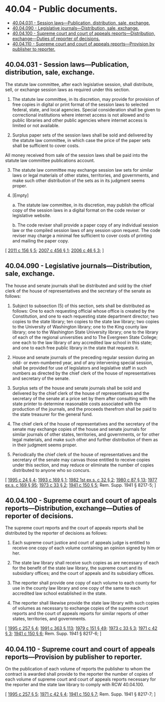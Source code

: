 # 40.04 - Public documents.
* [40.04.031 - Session laws—Publication, distribution, sale, exchange.](#4004031---session-lawspublication-distribution-sale-exchange)
* [40.04.090 - Legislative journals—Distribution, sale, exchange.](#4004090---legislative-journalsdistribution-sale-exchange)
* [40.04.100 - Supreme court and court of appeals reports—Distribution, exchange—Duties of reporter of decisions.](#4004100---supreme-court-and-court-of-appeals-reportsdistribution-exchangeduties-of-reporter-of-decisions)
* [40.04.110 - Supreme court and court of appeals reports—Provision by publisher to reporter.](#4004110---supreme-court-and-court-of-appeals-reportsprovision-by-publisher-to-reporter)
## 40.04.031 - Session laws—Publication, distribution, sale, exchange.
The statute law committee, after each legislative session, shall distribute, sell, or exchange session laws as required under this section.

1. The statute law committee, in its discretion, may provide for provision of free copies in digital or print format of the session laws to selected federal, state, and local agencies. Special consideration shall be given to correctional institutions where internet access is not allowed and to public libraries and other public agencies where internet access is limited or not available.

2. Surplus paper sets of the session laws shall be sold and delivered by the statute law committee, in which case the price of the paper sets shall be sufficient to cover costs.

All money received from sale of the session laws shall be paid into the statute law committee publications account.

3. The statute law committee may exchange session law sets for similar laws or legal materials of other states, territories, and governments, and make such other distribution of the sets as in its judgment seems proper.

4. [Empty]

   a. The statute law committee, in its discretion, may publish the official copy of the session laws in a digital format on the code reviser or legislative website.

   b. The code reviser shall provide a paper copy of any individual session law or the compiled session laws of any session upon request. The code reviser may charge a minimal fee sufficient to cover costs of printing and mailing the paper copy.

\[ [2011 c 156 § 5](https://lawfilesext.leg.wa.gov/biennium/2011-12/Pdf/Bills/Session%20Laws/House/1479.SL.pdf?cite=2011%20c%20156%20§%205); [2007 c 456 § 1](https://lawfilesext.leg.wa.gov/biennium/2007-08/Pdf/Bills/Session%20Laws/House/1859.SL.pdf?cite=2007%20c%20456%20§%201); [2006 c 46 § 3](https://lawfilesext.leg.wa.gov/biennium/2005-06/Pdf/Bills/Session%20Laws/Senate/6208.SL.pdf?cite=2006%20c%2046%20§%203); \]

## 40.04.090 - Legislative journals—Distribution, sale, exchange.
The house and senate journals shall be distributed and sold by the chief clerk of the house of representatives and the secretary of the senate as follows:

1. Subject to subsection (5) of this section, sets shall be distributed as follows: One to each requesting official whose office is created by the Constitution, and one to each requesting state department director; two copies to the state library; ten copies to the state law library; two copies to the University of Washington library; one to the King county law library; one to the Washington State University library; one to the library of each of the regional universities and to The Evergreen State College; one each to the law library of any accredited law school in this state; and one to each free public library in the state that requests it.

2. House and senate journals of the preceding regular session during an odd- or even-numbered year, and of any intervening special session, shall be provided for use of legislators and legislative staff in such numbers as directed by the chief clerk of the house of representatives and secretary of the senate.

3. Surplus sets of the house and senate journals shall be sold and delivered by the chief clerk of the house of representatives and the secretary of the senate at a price set by them after consulting with the state printer to determine reasonable costs associated with the production of the journals, and the proceeds therefrom shall be paid to the state treasurer for the general fund.

4. The chief clerk of the house of representatives and the secretary of the senate may exchange copies of the house and senate journals for similar journals of other states, territories, and governments, or for other legal materials, and make such other and further distribution of them as in their judgment seems proper.

5. Periodically the chief clerk of the house of representatives and the secretary of the senate may canvas those entitled to receive copies under this section, and may reduce or eliminate the number of copies distributed to anyone who so concurs.

\[ [1995 c 24 § 4](https://lawfilesext.leg.wa.gov/biennium/1995-96/Pdf/Bills/Session%20Laws/Senate/5067-S.SL.pdf?cite=1995%20c%2024%20§%204); [1993 c 169 § 1](https://lawfilesext.leg.wa.gov/biennium/1993-94/Pdf/Bills/Session%20Laws/House/1926-S.SL.pdf?cite=1993%20c%20169%20§%201); [1982 1st ex.s. c 32 § 2](https://leg.wa.gov/CodeReviser/documents/sessionlaw/1982ex1c32.pdf?cite=1982%201st%20ex.s.%20c%2032%20§%202); [1980 c 87 § 13](https://leg.wa.gov/CodeReviser/documents/sessionlaw/1980c87.pdf?cite=1980%20c%2087%20§%2013); [1977 ex.s. c 169 § 95](https://leg.wa.gov/CodeReviser/documents/sessionlaw/1977ex1c169.pdf?cite=1977%20ex.s.%20c%20169%20§%2095); [1973 c 33 § 2](https://leg.wa.gov/CodeReviser/documents/sessionlaw/1973c33.pdf?cite=1973%20c%2033%20§%202); [1941 c 150 § 5](https://leg.wa.gov/CodeReviser/documents/sessionlaw/1941c150.pdf?cite=1941%20c%20150%20§%205); Rem. Supp. 1941 § 8217-5; \]

## 40.04.100 - Supreme court and court of appeals reports—Distribution, exchange—Duties of reporter of decisions.
The supreme court reports and the court of appeals reports shall be distributed by the reporter of decisions as follows:

1. Each supreme court justice and court of appeals judge is entitled to receive one copy of each volume containing an opinion signed by him or her.

2. The state law library shall receive such copies as are necessary of each for the benefit of the state law library, the supreme court and its subsidiary offices; and the court of appeals and its subsidiary offices.

3. The reporter shall provide one copy of each volume to each county for use in the county law library and one copy of the same to each accredited law school established in the state.

4. The reporter shall likewise provide the state law library with such copies of volumes as necessary to exchange copies of the supreme court reports and the court of appeals reports for similar reports of other states, territories, and governments.

\[ [1995 c 257 § 4](https://lawfilesext.leg.wa.gov/biennium/1995-96/Pdf/Bills/Session%20Laws/Senate/5724-S.SL.pdf?cite=1995%20c%20257%20§%204); [1991 c 363 § 113](https://lawfilesext.leg.wa.gov/biennium/1991-92/Pdf/Bills/Session%20Laws/House/1201-S.SL.pdf?cite=1991%20c%20363%20§%20113); [1979 c 151 § 49](https://leg.wa.gov/CodeReviser/documents/sessionlaw/1979c151.pdf?cite=1979%20c%20151%20§%2049); [1973 c 33 § 3](https://leg.wa.gov/CodeReviser/documents/sessionlaw/1973c33.pdf?cite=1973%20c%2033%20§%203); [1971 c 42 § 3](https://leg.wa.gov/CodeReviser/documents/sessionlaw/1971c42.pdf?cite=1971%20c%2042%20§%203); [1941 c 150 § 6](https://leg.wa.gov/CodeReviser/documents/sessionlaw/1941c150.pdf?cite=1941%20c%20150%20§%206); Rem. Supp. 1941 § 8217-6; \]

## 40.04.110 - Supreme court and court of appeals reports—Provision by publisher to reporter.
On the publication of each volume of reports the publisher to whom the contract is awarded shall provide to the reporter the number of copies of each volume of supreme court and court of appeals reports necessary for the reporter and the state law library to comply with RCW 40.04.100.

\[ [1995 c 257 § 5](https://lawfilesext.leg.wa.gov/biennium/1995-96/Pdf/Bills/Session%20Laws/Senate/5724-S.SL.pdf?cite=1995%20c%20257%20§%205); [1971 c 42 § 4](https://leg.wa.gov/CodeReviser/documents/sessionlaw/1971c42.pdf?cite=1971%20c%2042%20§%204); [1941 c 150 § 7](https://leg.wa.gov/CodeReviser/documents/sessionlaw/1941c150.pdf?cite=1941%20c%20150%20§%207); Rem. Supp. 1941 § 8217-7; \]


